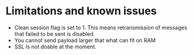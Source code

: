 # Limitations and known issues

* Clean session flag is set to 1. This means retransmission of messages that failed to be sent is disabled.
* You cannot send payload larger that what can fit on RAM
* SSL is not doable at the moment.
